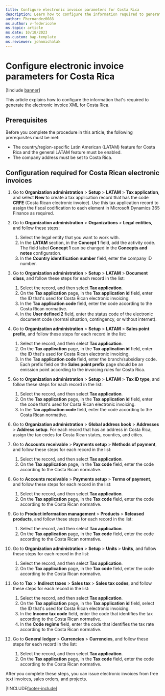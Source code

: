 ```yaml
---
title: Configure electronic invoice parameters for Costa Rica
description: Learn how to configure the information required to generate the electronic invoice XML for Costa Rica, including an outline on the required configuration.
author: Fhernandez0088
ms.author: v-federicohe
ms.topic: article
ms.date: 10/18/2023
ms.custom: bap-template
ms.reviewer: johnmichalak
---
```


# Configure electronic invoice parameters for Costa Rica

[!include [banner](../../includes/banner.md)]

This article explains how to configure the information that's required to generate the electronic invoice XML for Costa Rica.

## Prerequisites

Before you complete the procedure in this article, the following prerequisites must be met:

- The country/region-specific Latin American (LATAM) feature for Costa Rica and the general LATAM feature must be enabled.
- The company address must be set to Costa Rica.

## Configuration required for Costa Rican electronic invoices

1. Go to **Organization administration** \> **Setup** \> **LATAM** \> **Tax application**, and select **New** to create a tax application record that has the code **CRFE** (Costa Rican electronic invoice). Use this tax application record to assign the fiscal codification to each element in Microsoft Dynamics 365 Finance as required.
2. Go to **Organization administration** \> **Organizations** \> **Legal entities**, and follow these steps:

    1. Select the legal entity that you want to work with.
    2. In the **LATAM** section, in the **Concept 1** field, add the activity code. The field label **Concept 1** can be changed in the **Concepts and notes** configuration.
    3. In the **Country identification number** field, enter the company ID number.

3. Go to **Organization administration** \> **Setup** \> **LATAM** \> **Document class**, and follow these steps for each record in the list:

    1. Select the record, and then select **Tax application**.
    2. On the **Tax application** page, in the **Tax application id** field, enter the ID that's used for Costa Rican electronic invoicing.
    3. In the **Tax application code** field, enter the code according to the Costa Rican normative.
    4. In the **User defined 2** field, enter the status code of the electronic document code (normal situation, contingency, or without internet).

4. Go to **Organization administration** \> **Setup** \> **LATAM** \> **Sales point prefix**, and follow these steps for each record in the list:

    1. Select the record, and then select **Tax application**.
    2. On the **Tax application** page, in the **Tax application id** field, enter the ID that's used for Costa Rican electronic invoicing.
    3. In the **Tax application code** field, enter the branch/subsidiary code. Each prefix field on the **Sales point prefix** page should be an emission point according to the invoicing rules for Costa Rica.

5. Go to **Organization administration** \> **Setup** \> **LATAM** \> **Tax ID type**, and follow these steps for each record in the list:

    1. Select the record, and then select **Tax application**.
    2. On the **Tax application** page, in the **Tax application id** field, enter the code that's used for Costa Rican electronic invoicing.
    3. In the **Tax application code** field, enter the code according to the Costa Rican normative.

6. Go to **Organization administration** \> **Global address book** \> **Addresses** \> **Address setup**. For each record that has an address in Costa Rica, assign the tax codes for Costa Rican states, counties, and cities.
7. Go to **Accounts receivable** \> **Payments setup** \> **Methods of payment**, and follow these steps for each record in the list:

    1. Select the record, and then select **Tax application**.
    2. On the **Tax application** page, in the **Tax code** field, enter the code according to the Costa Rican normative.

8. Go to **Accounts receivable** \> **Payments setup** \> **Terms of payment**, and follow these steps for each record in the list:

    1. Select the record, and then select **Tax application**.
    2. On the **Tax application** page, in the **Tax code** field, enter the code according to the Costa Rican normative.

9. Go to **Product information management** \> **Products** \> **Released products**, and follow these steps for each record in the list:

    1. Select the record, and then select **Tax application**.
    2. On the **Tax application** page, in the **Tax code** field, enter the code according to the Costa Rican normative.

10. Go to **Organization administration** \> **Setup** \> **Units** \> **Units**, and follow these steps for each record in the list:

    1. Select the record, and then select **Tax application**.
    2. On the **Tax application** page, in the **Tax code** field, enter the code according to the Costa Rican normative.

11. Go to **Tax** \> **Indirect taxes** \> **Sales tax** \> **Sales tax codes**, and follow these steps for each record in the list:

    1. Select the record, and then select **Tax application**.
    2. On the **Tax application** page, in the **Tax application id** field, select the ID that's used for Costa Rican electronic invoicing.
    3. In the **Income tax code** field, enter the code that identifies the tax according to the Costa Rican normative.
    4. In the **Code regime** field, enter the code that identifies the tax rate according to the Costa Rican normative.

12. Go to **General ledger** \> **Currencies** \> **Currencies**, and follow these steps for each record in the list:

    1. Select the record, and then select **Tax application**.
    2. On the **Tax application** page, in the **Tax code** field, enter the code according to the Costa Rican normative.

After you complete these steps, you can issue electronic invoices from free text invoices, sales orders, and projects.

[!INCLUDE[footer-include](../../../includes/footer-banner.md)]
